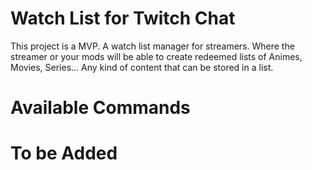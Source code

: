 # Watch List for Twitch Chat
This project is a MVP. A watch list manager for streamers.
Where the streamer or your mods will be able to create redeemed
lists of Animes, Movies, Series... Any kind of content that can
be stored in a list.

# Available Commands

# To be Added
